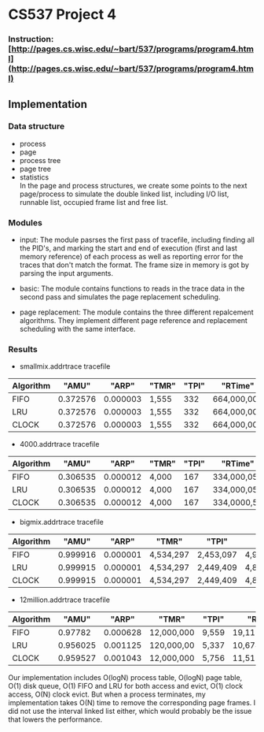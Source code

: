 # CS537 Project 4
### Instruction: [http://pages.cs.wisc.edu/~bart/537/programs/program4.html](http://pages.cs.wisc.edu/~bart/537/programs/program4.html)
## Implementation
### Data structure
- process
- page
- process tree
- page tree
- statistics <br/>
In the page and process structures, we create some points to the next page/process to simulate the double linked list, including I/O list, runnable list, occupied frame list and free list.
### Modules
- input: The module pasrses the first pass of tracefile, including finding all the PID's, and marking the start and end of execution (first and last memory reference) of each process as well as reporting error for the traces that don't match the format. The frame size in memory is got by parsing the input arguments.

- basic: The module contains functions to reads in the trace data in the second pass and simulates the page replacement scheduling. 

- page replacement: The module contains the three different repalcement algorithms. They implement different page reference and replacement scheduling with the same interface.

### Results
- smallmix.addrtrace  tracefile <br/>

 | Algorithm     | "AMU"    |"ARP"	    |"TMR"| "TPI"	 |"RTime"	|"ExecTime"|
| --- | --- | --- | --- | --- | --- |  --- |
|FIFO |  0.372576|	0.000003|	1,555|	332|	664,000,002|	0.006 | 
|LRU   | 0.372576	|0.000003|	1,555|	332|	664,000,002|	0.010 |  
|CLOCK | 0.372576|	0.000003|	1,555|	332|	664,000,002|	0.017 | 

- 4000.addrtrace  tracefile  <br/>

| Algorithm     | "AMU"    |"ARP"	    |"TMR" |"TPI"	 |"RTime"	|"ExecTime"|
| --- | --- | --- | --- | --- | --- |  --- |
|FIFO  | 0.306535|	0.000012|	4,000	|167	|334,000,058|	0.018  |
|LRU   | 0.306535|	0.000012	|4,000|	167	|334,000,058	|0.016 |
|CLOCK | 0.306535	|0.000012	|4,000	|167	|334,0000,58	|0.017|
 
- bigmix.addrtrace  tracefile <br/>

| Algorithm     | "AMU"    |"ARP"	    |"TMR" |"TPI"	 |"RTime"	|"ExecTime"|
| --- | --- | --- | --- | --- | --- |--- |
|FIFO  | 0.999916|	0.000001	|4,534,297	|2,453,097	|4,906,194,201,210	|22.277|
|LRU  | 0.999915	|0.000001|	4,534,297	|2,449,409|	4,898,818,200,824	|22.598|
CLOCK | 0.999915|	0.000001|	4,534,297	|2,449,409	|4,898,818,200,824	|22.598 |

- 12million.addrtrace  tracefile <br/>

| Algorithm     | "AMU"    |"ARP"	    |"TMR"| "TPI"	 |"RTime"	|"ExecTime"|
| --- | --- | --- | --- | --- | --- | --- |
|FIFO  | 0.97782|	0.000628|	12,000,000|	9,559|	19,118,583,416|	37.636|
|LRU |   0.956025|	0.001125|	120,000,00|	5,337|	10,674,561,551|	35.955|
|CLOCK|  0.959527|	0.001043|	12,000,000|	5,756|	11,512,560,111|	37.013|

Our implementation includes O(logN) process table, O(logN) page table, O(1) disk queue, O(1) FIFO and LRU for both access and evict, O(1) clock access, O(N) clock evict. But when a process terminates, my implementation takes O(N) time to remove the corresponding page frames. I did not use the interval linked list either, which would probably be the issue that lowers the performance.


          
